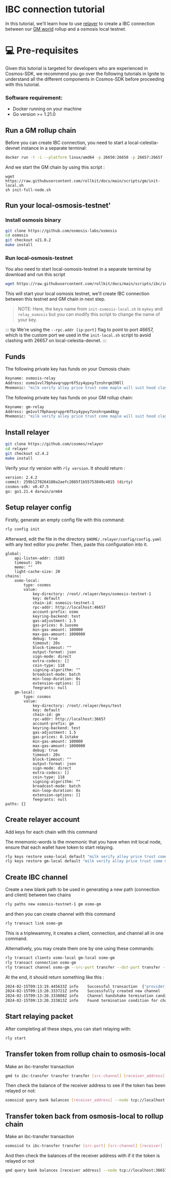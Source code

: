 # IBC connection tutorial

In this tutorial, we'll learn how to use [relayer](https://github.com/cosmos/relayer) to
create a IBC connection between our [GM world](/tutorials/gm-world) rollup and a osmosis local testnet.

# 💻 Pre-requisites
Given this tutorial is targeted for developers who are experienced in Cosmos-SDK, we recommend you go over the following tutorials in Ignite to understand all the different components in Cosmos-SDK before proceeding with this tutorial.

### Software requirement:

* Docker running on your machine
* Go version >= 1.21.0

## Run a GM rollup chain

Before you can create IBC connection, you need to start a
local-celestia-devnet instance in a separate terminal:

```bash
docker run -t -i --platform linux/amd64 -p 26650:26650 -p 26657:26657 -p 26658:26658 -p 26659:26659 -p 9090:9090 ghcr.io/rollkit/local-celestia-devnet:v0.12.6
```
And we start the GM chain by using this script :
```
wget https://raw.githubusercontent.com/rollkit/docs/main/scripts/gm/init-local.sh
sh init-full-node.sh
```

## Run your local-osmosis-testnet'

### Install osmosis binary
```sh
git clone https://github.com/osmosis-labs/osmosis
cd osmosis
git checkout v21.0.2
make install
```

### Run local-osmosis-testnet

You also need to start local-osmosis-testnet in a separate terminal by download and run this script

```sh
wget https://raw.githubusercontent.com/rollkit/docs/main/scripts/ibc/init-osmosis-local.sh
```

This will start your local osmosis testnet, we'll create IBC connection between this testnet and GM chain in next step.
> NOTE: Here, the keys name from `init-osmosis-local.sh` is `mykey` and `relay_osmosis` but you can modify
  this script to change the name of your key.

::: tip
We're using the `--rpc.addr [ip:port]` flag to point to port 46657, which is
the custom port we used in the `init-local.sh` script to avoid
clashing with 26657 on local-celestia-devnet. 
:::

## Funds

The following private key has funds on your Osmosis chain:

```bash
Keyname: osmosis-relay
Address: osmo1vvl79phavqruppr6f5zy4ypxy7znshrqm390ll
Mnemonic: "milk verify alley price trust come maple will suit hood clay exotic"
```

The following private key has funds on your GM rollup chain:

```bash
Keyname: gm-relay
Address: gm1vvl79phavqruppr6f5zy4ypxy7znshrqam48qy
Mnemonic: "milk verify alley price trust come maple will suit hood clay exotic"
```

## Install relayer

```sh
git clone https://github.com/cosmos/relayer
cd relayer
git checkout v2.4.2
make install
```

Verify your rly version with `rly version`. It should return :

```sh
version: 2.4.2
commit: 259b1278264180a2aefc2085f1b55753849c4815 (dirty)
cosmos-sdk: v0.47.5
go: go1.21.4 darwin/arm64
```

## Setup relayer config

Firstly, generate an empty config file with this command:

```sh
rly config init
```

Afterward, edit the file in the directory `$HOME/.relayer/config/config.yaml` with any text editor you prefer. Then, paste this configuration into it.

```config
global:
    api-listen-addr: :5183
    timeout: 10s
    memo: ""
    light-cache-size: 20
chains:
    osmo-local:
        type: cosmos
        value:
            key-directory: /root/.relayer/keys/osmosis-testnet-1
            key: default
            chain-id: osmosis-testnet-1
            rpc-addr: http://localhost:46657 
            account-prefix: osmo
            keyring-backend: test
            gas-adjustment: 1.5
            gas-prices: 0.1uosmo
            min-gas-amount: 100000
            max-gas-amount: 1000000
            debug: true
            timeout: 20s
            block-timeout: ""
            output-format: json
            sign-mode: direct
            extra-codecs: []
            coin-type: 118
            signing-algorithm: ""
            broadcast-mode: batch
            min-loop-duration: 0s
            extension-options: []
            feegrants: null
    gm-local:
        type: cosmos
        value:
            key-directory: /root/.relayer/keys/test
            key: default
            chain-id: gm
            rpc-addr: http://localhost:36657
            account-prefix: gm
            keyring-backend: test
            gas-adjustment: 1.5
            gas-prices: 0.1stake
            min-gas-amount: 100000
            max-gas-amount: 1000000
            debug: true
            timeout: 20s
            block-timeout: ""
            output-format: json
            sign-mode: direct
            extra-codecs: []
            coin-type: 118
            signing-algorithm: ""
            broadcast-mode: batch
            min-loop-duration: 0s
            extension-options: []
            feegrants: null
paths: {}
```

## Create relayer account

Add keys for each chain with this command

The mnemonic-words is the mnemonic that you have when init local node, ensure that each wallet have token to start relaying.

```sh
rly keys restore osmo-local default "milk verify alley price trust come maple will suit hood clay exotic"
rly keys restore gm-local default "milk verify alley price trust come maple will suit hood clay exotic"
```

## Create IBC channel

Create a new blank path to be used in generating a new path (connection and client) between two chains 

```sh
rly paths new osmosis-testnet-1 gm osmo-gm
```

and then you can create channel with this command

```sh
rly transact link osmo-gm
```

This is a triplewammy, it creates a client, connection, and channel all in one command.

Alternatively, you may create them one by one using these commands:

```sh
rly transact clients osmo-local gm-local osmo-gm
rly transact connection osmo-gm
rly transact channel osmo-gm --src-port transfer --dst-port transfer --order unordered --version ics20-1
```

At the end, it should return something like this :

```bash
2024-02-15T09:13:19.445633Z	info	Successful transaction	{"provider_type": "cosmos", "chain_id": "gm", "gas_used": 125110, "fees": "25000stake", "fee_payer": "gm1vvl79phavqruppr6f5zy4ypxy7znshrqam48qy", "height": 405, "msg_types": ["/ibc.core.client.v1.MsgUpdateClient", "/ibc.core.channel.v1.MsgChannelOpenConfirm"], "tx_hash": "EC6F370D94492FE0F01C7ECD7C0F3D55D73B750D98FA21180E5ABBCAC539C10A"}
2024-02-15T09:13:20.333721Z	info	Successfully created new channel	{"chain_name": "gm-local", "chain_id": "gm", "channel_id": "channel-0", "connection_id": "connection-0", "port_id": "transfer"}
2024-02-15T09:13:20.333808Z	info	Channel handshake termination candidate	{"path_name": "osmo-gm", "chain_id": "gm", "client_id": "07-tendermint-1", "termination_port_id": "transfer", "observed_port_id": "transfer", "termination_counterparty_port_id": "transfer", "observed_counterparty_port_id": "transfer"}//[!code focus]
2024-02-15T09:13:20.333813Z	info	Found termination condition for channel handshake	{"path_name": "osmo-gm", "chain_id": "gm", "client_id": "07-tendermint-1"}//[!code focus]
```

## Start relaying packet

After completing all these steps, you can start relaying with:

```sh
rly start
```

## Transfer token from rollup chain to osmosis-local

Make an ibc-transfer transaction

```sh
gmd tx ibc-transfer transfer transfer [src-channel] [receiver_address] [amount] --node tcp://localhost:36657 --chain-id gm --from gm-key
```

Then check the balance of the receiver address to see if the token has been relayed or not:

```sh
osmosisd query bank balances [receiver_address] --node tcp://localhost:46657 --chain-id osmosis-testnet-1
```

## Transfer token back from osmosis-local to rollup chain

Make an ibc-transfer transaction

```sh
osmosisd tx ibc-transfer transfer [src-port] [src-channel] [receiver] [amount] --node tcp://localhost:46657 --chain-id osmosis-testnet-1 --from osmosis-relayer
```

And then check the balances of the receiver address with if it the token is relayed or not

```sh
gmd query bank balances [receiver address] --node tcp://localhost:36657 
```
